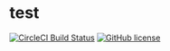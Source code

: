# test

[![CircleCI Build Status](https://circleci.com/gh/ProblemSolver2/test.svg?style=shield)](https://app.circleci.com/pipelines/github/ProblemSolver2/test?branch=circleci-project-setup)
[![GitHub license](https://img.shields.io/badge/license-MIT-blue.svg)](https://raw.githubusercontent.com/circleci/circleci-docs/master/LICENSE)


